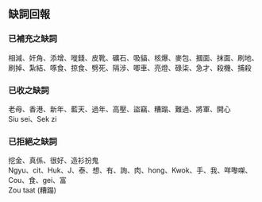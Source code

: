 ## 缺詞回報

### 已補充之缺詞

相減、奸角、添增、嘥錢、皮靴、礦石、吸貓、核爆、麥包、摑面、抹面、刷地、刷掉、紮結、啄食、掠食、劈死、隔涉、唧車、亮燈、碌柒、急才、殺機、捕殺

### 已收之缺詞

老母、香港、新年、藍天、過年、高壓、盜竊、糟蹋、難過、將軍、開心\
Siu sei、Sek zi 

### 已拒絕之缺詞

挖金、真係、很好、造衫扮鬼\
Ngyu、cit、Huk、J、泰、想、有、詢、肉、hong、Kwok、手、我、咩嚟㗎、Cou、食、gei、富\
Zou taat (糟蹋)
